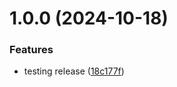 # 1.0.0 (2024-10-18)


### Features

* testing release ([18c177f](https://github.com/open-socket/js-sdk/commit/18c177fe13ffc020d39f7adb2720f072ed8fd0f6))
